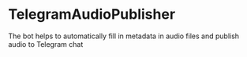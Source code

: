 # TelegramAudioPublisher
The bot helps to automatically fill in metadata in audio files and publish audio to Telegram chat
